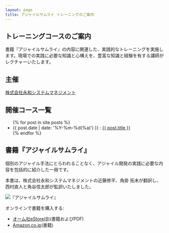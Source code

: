 ```yaml
---
layout: page
title: アジャイルサムライ トレーニングのご案内
---
```


## トレーニングコースのご案内

書籍『アジャイルサムライ』の内容に関連した、実践的なトレーニングを実施します。現場での実践に必要な知識と心構えを、豊富な知識と経験を有する講師がレクチャーいたします。

## 主催

[株式会社永和システムマネジメント](http://www.esm.co.jp/)


## 開催コース一覧

<ul class="posts">
  {% for post in site.posts %}
    <li><span>{{ post.date | date: '%Y-%m-%d(%a)') }}</span> :  <a href="{{ post.url }}">{{ post.title }}</a></li>
  {% endfor %}
</ul>

## 書籍『アジャイルサムライ』

個別のアジャイル手法にとらわれることなく、アジャイル開発の実践に必要な内容を包括的に紹介した一冊です。

本書は、株式会社永和システムマネジメントの近藤修平、角掛 拓未が翻訳し、西村直人と角谷信太郎が監訳いたしました。


![『アジャイルサムライ』](/training/assets/training/agile-samurai-ja-cover.png "『アジャイルサムライ』")

オンラインで書籍を購入する:

* [オーム社eStore(β)](http://estore.ohmsha.co.jp/titles/978427406856P)(書籍およびPDF)
* [Amazon.co.jp](http://www.amazon.co.jp/dp/4274068560)(書籍)
